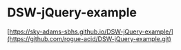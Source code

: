 # DSW-jQuery-example
[https://sky-adams-sbhs.github.io/DSW-jQuery-example/](https://github.com/rogue-acid/DSW-jQuery-example.git)
